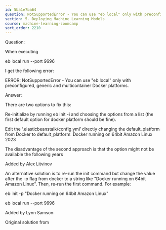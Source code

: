 ```yaml
---
id: 5ba1e7ba64
question: NotSupportedError - You can use "eb local" only with preconfigured, generic and multicontainer Docker platforms.
section: 5. Deploying Machine Learning Models
course: machine-learning-zoomcamp
sort_order: 2210
---
```


Question:

When executing

eb local run  --port 9696

I get the following error:

ERROR: NotSupportedError - You can use "eb local" only with preconfigured, generic and multicontainer Docker platforms.

Answer:

There are two options to fix this:

Re-initialize by running eb init -i and choosing the options from a list (the first default option for docker platform should be fine).

Edit the ‘.elasticbeanstalk/config.yml’ directly changing the default_platform from Docker to default_platform: Docker running on 64bit Amazon Linux 2023

The disadvantage of the second approach is that the option might not be available the following years

Added by Alex Litvinov

An alternative solution is to re-run the init command but change the value after the -p flag from docker to a string like "Docker running on 64bit Amazon Linux". Then, re-run the first command. For example:

eb init -p "Docker running on 64bit Amazon Linux" <appname>

eb local run --port 9696

Added by Lynn Samson

Original solution from

